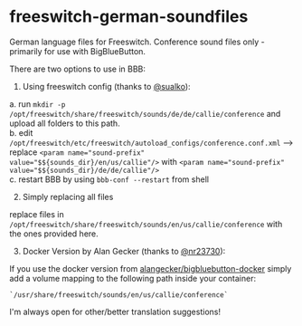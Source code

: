 # freeswitch-german-soundfiles

German language files for Freeswitch. Conference sound files only -primarily for use with BigBlueButton.

There are two options to use in BBB:


1. Using freeswitch config (thanks to [@sualko]( https://github.com/sualko )):

a. run `mkdir -p /opt/freeswitch/share/freeswitch/sounds/de/de/callie/conference` and upload all folders to this path.  
b. edit `/opt/freeswitch/etc/freeswitch/autoload_configs/conference.conf.xml`
        -->      replace `<param name="sound-prefix" value="$${sounds_dir}/en/us/callie"/>` with `<param name="sound-prefix" value="$${sounds_dir}/de/de/callie"/>`  
c. restart BBB by using `bbb-conf --restart` from shell  
  
2. Simply replacing all files
 
replace files in `/opt/freeswitch/share/freeswitch/sounds/en/us/callie/conference` with the ones provided here.


3. Docker Version by Alan Gecker (thanks to [@nr23730]( https://github.com/nr23730 )):  

If you use the docker version from [alangecker/bigbluebutton-docker](https://github.com/alangecker/bigbluebutton-docker) simply add a volume mapping to the following path inside your container:
```
`/usr/share/freeswitch/sounds/en/us/callie/conference`
```

I'm always open for other/better translation suggestions!
